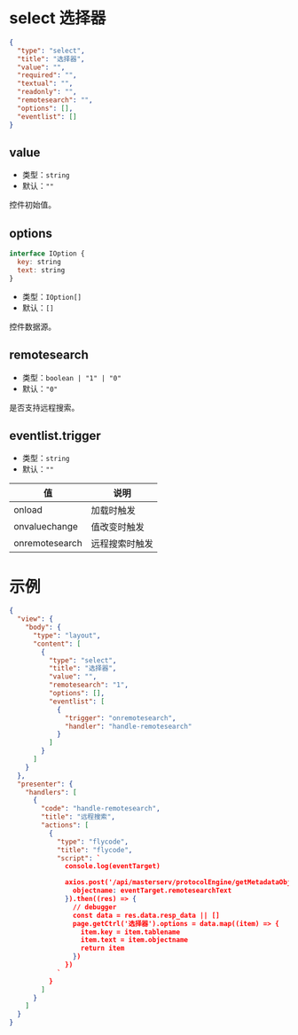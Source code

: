 # select 选择器


```json
{
  "type": "select",
  "title": "选择器",
  "value": "",
  "required": "",
  "textual": "",
  "readonly": "",
  "remotesearch": "",
  "options": [],
  "eventlist": []
}
```

## value
+ 类型：`string`
+ 默认：`""`

控件初始值。

## options
```javascript
interface IOption {
  key: string
  text: string
}
```
+ 类型：`IOption[]`
+ 默认：`[]`

控件数据源。

## remotesearch
+ 类型：`boolean | "1" | "0"`
+ 默认：`"0"`

是否支持远程搜索。

## eventlist.trigger
+ 类型：`string`
+ 默认：`""`

| 值 | 说明 |
| ---- | ---- |
| onload | 加载时触发 |
| onvaluechange | 值改变时触发 |
| onremotesearch | 远程搜索时触发 |


# 示例
```json
{
  "view": {
    "body": {
      "type": "layout",
      "content": [
        {
          "type": "select",
          "title": "选择器",
          "value": "",
          "remotesearch": "1",
          "options": [],
          "eventlist": [
            {
              "trigger": "onremotesearch",
              "handler": "handle-remotesearch"
            }
          ]
        }
      ]
    }
  },
  "presenter": {
    "handlers": [
      {
        "code": "handle-remotesearch",
        "title": "远程搜索",
        "actions": [
          {
            "type": "flycode",
            "title": "flycode",
            "script": `
              console.log(eventTarget)

              axios.post('/api/masterserv/protocolEngine/getMetadataObject', {
                objectname: eventTarget.remotesearchText
              }).then((res) => {
                // debugger
                const data = res.data.resp_data || []
                page.getCtrl('选择器').options = data.map((item) => {
                  item.key = item.tablename
                  item.text = item.objectname
                  return item
                })
              })
            `
          }
        ]
      }
    ]
  }
}
```
